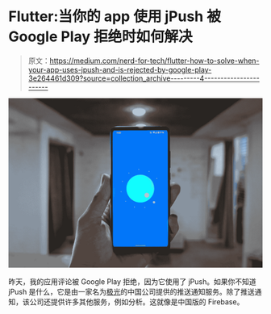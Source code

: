 # Flutter:当你的 app 使用 jPush 被 Google Play 拒绝时如何解决

> 原文：<https://medium.com/nerd-for-tech/flutter-how-to-solve-when-your-app-uses-jpush-and-is-rejected-by-google-play-3e264461d309?source=collection_archive---------4----------------------->

![](img/2c55163dba146fa967db1c79b76f675c.png)

昨天，我的应用评论被 Google Play 拒绝，因为它使用了 jPush。如果你不知道 jPush 是什么，它是由一家名为[极光](https://www.jiguang.cn/en/)的中国公司提供的推送通知服务。除了推送通知，该公司还提供许多其他服务，例如分析。这就像是中国版的 Firebase。